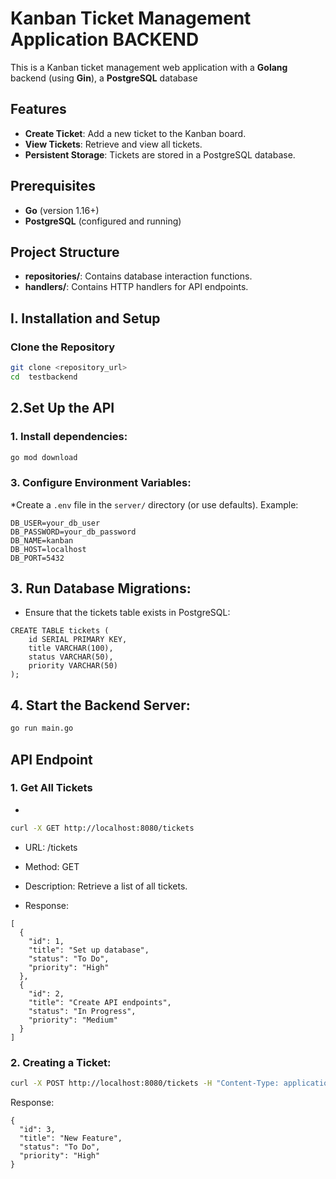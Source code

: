 # Kanban Ticket Management Application BACKEND

This is a Kanban ticket management web application with a **Golang** backend (using **Gin**), a **PostgreSQL** database

## Features

- **Create Ticket**: Add a new ticket to the Kanban board.
- **View Tickets**: Retrieve and view all tickets.
- **Persistent Storage**: Tickets are stored in a PostgreSQL database.

## Prerequisites

- **Go** (version 1.16+)
- **PostgreSQL** (configured and running)

## Project Structure

- **repositories/**: Contains database interaction functions.
- **handlers/**: Contains HTTP handlers for API endpoints.


## I. Installation and Setup

### Clone the Repository

```bash
git clone <repository_url>
cd  testbackend
```

## 2.Set Up the API

### 1. Install dependencies:
```bash
go mod download
```

### 3. Configure Environment Variables:

*Create a `.env` file in the `server/` directory (or use defaults). Example:

```
DB_USER=your_db_user
DB_PASSWORD=your_db_password
DB_NAME=kanban
DB_HOST=localhost
DB_PORT=5432
```

## 3. Run Database Migrations:
* Ensure that the tickets table exists in PostgreSQL:

```
CREATE TABLE tickets (
    id SERIAL PRIMARY KEY,
    title VARCHAR(100),
    status VARCHAR(50),
    priority VARCHAR(50)
);

```

## 4. Start the Backend Server:
```bash
go run main.go
```

## API Endpoint

### 1. Get All Tickets
* 
```bash 
curl -X GET http://localhost:8080/tickets 
```


* URL: /tickets

* Method: GET

* Description: Retrieve a list of all tickets.

* Response:
```
[
  {
    "id": 1,
    "title": "Set up database",
    "status": "To Do",
    "priority": "High"
  },
  {
    "id": 2,
    "title": "Create API endpoints",
    "status": "In Progress",
    "priority": "Medium"
  }
]

```

### 2. Creating a Ticket:

```bash
curl -X POST http://localhost:8080/tickets -H "Content-Type: application/json" -d '{"title":"New Feature","status":"To Do","priority":"High"}'
```

Response:
```
{
  "id": 3,
  "title": "New Feature",
  "status": "To Do",
  "priority": "High"
}

```